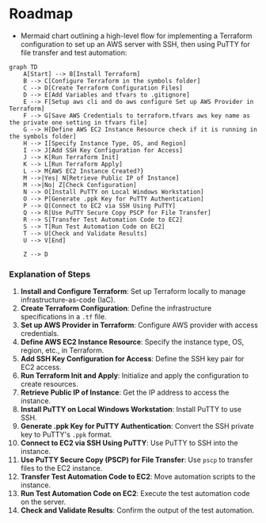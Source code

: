 # Roadmap

- Mermaid chart outlining a high-level flow for implementing a Terraform configuration to set up an AWS server with SSH, then using PuTTY for file transfer and test automation:


```mermaid
graph TD
    A[Start] --> B[Install Terraform]
    B --> C[Configure Terraform in the symbols folder]
    C --> D[Create Terraform Configuration Files]
    D --> E[Add Variables and tfvars to .gitignore]
    E --> F[Setup aws cli and do aws configure Set up AWS Provider in Terraform]
    F --> G[Save AWS Credentials to terraform.tfvars aws key name as the private one setting in tfvars file]
    G --> H[Define AWS EC2 Instance Resource check if it is running in the symbols folder]
    H --> I[Specify Instance Type, OS, and Region]
    I --> J[Add SSH Key Configuration for Access]
    J --> K[Run Terraform Init]
    K --> L[Run Terraform Apply]
    L --> M{AWS EC2 Instance Created?}
    M -->|Yes| N[Retrieve Public IP of Instance]
    M -->|No| Z[Check Configuration]
    N --> O[Install PuTTY on Local Windows Workstation]
    O --> P[Generate .ppk Key for PuTTY Authentication]
    P --> Q[Connect to EC2 via SSH Using PuTTY]
    Q --> R[Use PuTTY Secure Copy PSCP for File Transfer]
    R --> S[Transfer Test Automation Code to EC2]
    S --> T[Run Test Automation Code on EC2]
    T --> U[Check and Validate Results]
    U --> V[End]

    Z --> D
```

### Explanation of Steps

1. **Install and Configure Terraform**: Set up Terraform locally to manage infrastructure-as-code (IaC).
2. **Create Terraform Configuration**: Define the infrastructure specifications in a `.tf` file.
3. **Set up AWS Provider in Terraform**: Configure AWS provider with access credentials.
4. **Define AWS EC2 Instance Resource**: Specify the instance type, OS, region, etc., in Terraform.
5. **Add SSH Key Configuration for Access**: Define the SSH key pair for EC2 access.
6. **Run Terraform Init and Apply**: Initialize and apply the configuration to create resources.
7. **Retrieve Public IP of Instance**: Get the IP address to access the instance.
8. **Install PuTTY on Local Windows Workstation**: Install PuTTY to use SSH.
9. **Generate .ppk Key for PuTTY Authentication**: Convert the SSH private key to PuTTY's `.ppk` format.
10. **Connect to EC2 via SSH Using PuTTY**: Use PuTTY to SSH into the instance.
11. **Use PuTTY Secure Copy (PSCP) for File Transfer**: Use `pscp` to transfer files to the EC2 instance.
12. **Transfer Test Automation Code to EC2**: Move automation scripts to the instance.
13. **Run Test Automation Code on EC2**: Execute the test automation code on the server.
14. **Check and Validate Results**: Confirm the output of the test automation.

